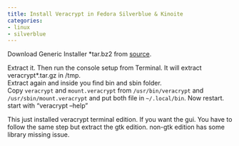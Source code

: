 ```yaml
---
title: Install Veracrypt in Fedora Silverblue & Kinoite
categories:
- linux
- silverblue
---
```


Download Generic Installer *tar.bz2 from [source](https://www.veracrypt.fr/en/Downloads.html "source").  

Extract it. 
Then run the console setup from Terminal. It will extract veracrypt*.tar.gz in /tmp.  
Extract again and inside you find bin and sbin folder.  
Copy `veracrypt` and `mount.veracrypt` from `/usr/bin/veracrypt` and `/usr/sbin/mount.veracrypt` and put both file in `~/.local/bin`. Now restart.  
start with “veracrypt –help”  

This just installed veracrypt terminal edition. If you want the gui. You have to follow the same step but extract the gtk edition. non-gtk edition has some library missing issue.
